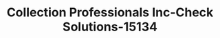 ---
f_zip-code: 59808
f_state-code: MT
title: Collection Professionals Inc-Check Solutions-15134
f_phone: 406-721-2841
f_city-only: Missoula
f_address: 3104 West Broadway Street Missoula
f_location-unique-id: '15134'
slug: collection-professionals-inc-check-solutions-15134
updated-on: '2024-05-30T13:46:58.046Z'
created-on: '2024-05-30T13:36:59.803Z'
published-on: '2024-05-30T13:54:32.469Z'
f_city-state: cms/city/missoula-mt.md
f_company: cms/company/collection-professionals-inc-check-solutions.md
f_state: cms/state/montana.md
layout: '[payday-loan].html'
tags: payday-loan
---
